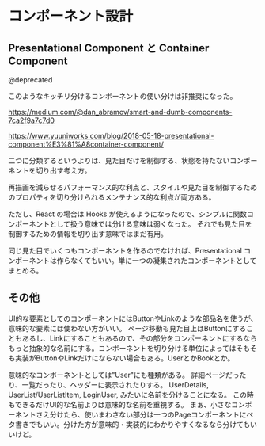 # コンポーネント設計

## Presentational Component と Container Component

@deprecated

このようなキッチリ分けるコンポーネントの使い分けは非推奨になった。

https://medium.com/@dan_abramov/smart-and-dumb-components-7ca2f9a7c7d0

https://www.yuuniworks.com/blog/2018-05-18-presentational-component%E3%81%A8container-component/

二つに分類するというよりは、見た目だけを制御する、状態を持たないコンポーネントを切り出す考え方。

再描画を減らせるパフォーマンス的な利点と、スタイルや見た目を制御するためのプロパティを切り分けられるメンテナンス的な利点が両方ある。

ただし、React の場合は Hooks が使えるようになったので、シンプルに関数コンポーネントとして扱う意味では分ける意味は弱くなった。
それでも見た目を制御するための情報を切り出す意味ではまだ有用。

同じ見た目でいくつもコンポーネントを作るのでなければ、Presentational コンポーネントは作らなくてもいい。単に一つの凝集されたコンポーネントとしてまとめる。

## その他

UI的な要素としてのコンポーネントにはButtonやLinkのような部品名を使うが、意味的な要素には使わない方がいい。
ページ移動も見た目上はButtonにすることもあるし、Linkにすることもあるので、その部分をコンポーネントにするならもっと抽象的な名前にする。コンポーネントを切り分ける単位によってはそもそも実装がButtonやLinkだけにならない場合もある。UserとかBookとか。

意味的なコンポーネントとしては"User"にも種類がある。
詳細ページだったり、一覧だったり、ヘッダーに表示されたりする。
UserDetails, UserList/UserListItem, LoginUser, みたいに名前を分けることになる。
この時もできるだけUI的な名前よりは意味的な名前を重視する。
まぁ、小さなコンポーネントさえ分けたら、使いまわさない部分は一つのPageコンポーネントにベタ書きでもいい。分けた方が意味的・実装的にわかりやすくなるなら分けてもいいけど。
